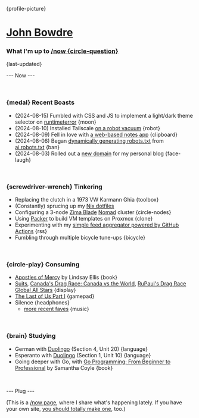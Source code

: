 {profile-picture}

# [John Bowdre](https://jbowdre.lol)

### What I'm up to [/now {circle-question}](https://nownownow.com/about)

{last-updated}

--- Now ---

<script src="https://status.lol/jbowdre.js?time&link&fluent&pretty"></script>

<br>

### {medal} Recent Boasts
- (2024-08-15) Fumbled with CSS and JS to implement a light/dark theme selector on [runtimeterror](https://runtimeterror.dev) {moon}
- (2024-08-10) Installed Tailscale [on a robot vacuum](https://social.lol/@jbowdre/112940725551170482) {robot}
- (2024-08-09) Fell in love with [a web-based notes app](https://srsbsns.lol/is-silverbullet-the-note-keeping-silver-bullet/) {clipboard}
- (2024-08-06) Began [dynamically generating robots.txt](https://runtimeterror.dev/dynamic-robots-txt-hugo-external-data-sources/) from [ai.robots.txt](https://github.com/ai-robots-txt/ai.robots.txt) {ban}
- (2024-08-03) Rolled out a [new domain](https://srsbsns.lol/new-domain/) for my personal blog {face-laugh}


<br>

### {screwdriver-wrench} Tinkering
- Replacing the clutch in a 1973 VW Karmann Ghia {toolbox}
- (Constantly) sprucing up my [Nix dotfiles](https://github.com/jbowdre/dotfiles)
- Configuring a 3-node [Zima Blade](https://www.zimaboard.com/blade/) [Nomad](https://www.nomadproject.io/) cluster {circle-nodes}
- Using [Packer](https://github.com/jbowdre/packer-proxmox-templates/) to build VM templates on Proxmox {clone}
- Experimenting with my [simple feed aggregator powered by GitHub Actions](https://github.com/chillfeed/chillfeed) {rss}
- Fumbling through multiple bicycle tune-ups {bicycle}

<br>

### {circle-play} Consuming
- [Apostles of Mercy](https://openlibrary.org/works/OL38083372W/Apostles_of_Mercy) by Lindsay Ellis {book}
- [Suits](https://www.imdb.com/title/tt1632701/), [Canada's Drag Race: Canada vs the World](https://www.imdb.com/title/tt19357598/), [RuPaul's Drag Race Global All Stars](https://www.imdb.com/title/tt32919055/) {display}
- [The Last of Us Part I](https://store.steampowered.com/app/1888930/The_Last_of_Us_Part_I/) {gamepad}
- <span id="theme-song">Silence<script src="https://res.jbowdre.lol/js/theme-song.js?id=2aVjZUocjk96LELFbV5JvJjm14v&plain=true" defer></script></span> {headphones}
  - [more recent faves](https://musicthread.app/thread/2aVjZUocjk96LELFbV5JvJjm14v) {music}

<br>

### {brain} Studying
- German with [Duolingo](https://www.duolingo.com/) (Section 4, Unit 20) {language}
- Esperanto with [Duolingo](https://www.duolingo.com/) (Section 1, Unit 10) {language}
- Going deeper with Go, with [Go Programming: From Beginner to Professional](https://openlibrary.org/works/OL38409851W/Go_Programming_-_From_Beginner_to_Professional) by Samantha Coyle {book}

<br>

--- Plug ---

(This is a [/now page](https://nownownow.com/about), where I share what's happening lately. If you have your own site, [you should totally make one](https://nownownow.com/about), too.)





